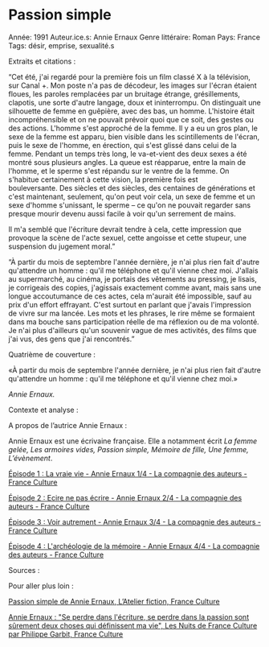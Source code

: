 # Passion simple

Année: 1991
Auteur.ice.s: Annie Ernaux
Genre littéraire: Roman
Pays: France
Tags: désir, emprise, sexualité.s

Extraits et citations : 

“Cet été, j'ai regardé pour la première fois un film classé X à la télévision, sur Canal +. Mon poste n'a pas de décodeur, les images sur l'écran étaient floues, les paroles remplacées par un bruitage étrange, grésillements, clapotis, une sorte d'autre langage, doux et ininterrompu. On distinguait une silhouette de femme en guêpière, avec des bas, un homme. L'histoire était incompréhensible et on ne pouvait prévoir quoi que ce soit, des gestes ou des actions. L'homme s'est approché de la femme. Il y a eu un gros plan, le sexe de la femme est apparu, bien visible dans les scintillements de l'écran, puis le sexe de l'homme, en érection, qui s'est glissé dans celui de la femme. Pendant un temps très long, le va-et-vient des deux sexes a été montré sous plusieurs angles. La queue est réapparue, entre la main de l'homme, et le sperme s'est répandu sur le ventre de la femme. On s'habitue certainement à cette vision, la première fois est bouleversante. Des siècles et des siècles, des centaines de générations et c'est maintenant, seulement, qu'on peut voir cela, un sexe de femme et un sexe d'homme s'unissant, le sperme – ce qu'on ne pouvait regarder sans presque mourir devenu aussi facile à voir qu'un serrement de mains.

Il m'a semblé que l'écriture devrait tendre à cela, cette impression que provoque la scène de l'acte sexuel, cette angoisse et cette stupeur, une suspension du jugement moral.”

“À partir du mois de septembre l'année dernière, je n'ai plus rien fait d'autre qu'attendre un homme : qu'il me téléphone et qu'il vienne chez moi. J'allais au supermarché, au cinéma, je portais des vêtements au pressing, je lisais, je corrigeais des copies, j'agissais exactement comme avant, mais sans une longue accoutumance de ces actes, cela m'aurait été impossible, sauf au prix d'un effort effrayant. C'est surtout en parlant que j'avais l'impression de vivre sur ma lancée. Les mots et les phrases, le rire même se formaient dans ma bouche sans participation réelle de ma réflexion ou de ma volonté. Je n'ai plus d'ailleurs qu'un souvenir vague de mes activités, des films que j'ai vus, des gens que j'ai rencontrés.”

Quatrième de couverture : 

«À partir du mois de septembre l'année dernière, je n'ai plus rien fait d'autre qu'attendre un homme : qu'il me téléphone et qu'il vienne chez moi.»

*Annie Ernaux.*

Contexte et analyse : 

A propos de l’autrice Annie Ernaux :

Annie Ernaux est une écrivaine française. Elle a notamment écrit *La femme gelée, Les armoires vides, Passion simple, Mémoire de fille, Une femme, L’évènement*. 

[Épisode 1 : La vraie vie - Annie Ernaux 1/4 - La compagnie des auteurs - France Culture](https://www.franceculture.fr/emissions/la-compagnie-des-auteurs/annie-ernaux-14-la-vraie-vie) 

[Épisode 2 :  Ecire ne pas écrire - Annie Ernaux 2/4 - La compagnie des auteurs - France Culture](https://www.franceculture.fr/emissions/la-compagnie-des-auteurs/annie-ernaux-24-ecrire-de-ne-pas-ecrire) 

[Épisode 3 : Voir autrement - Annie Ernaux 3/4 - La compagnie des auteurs - France Culture](https://www.franceculture.fr/emissions/la-compagnie-des-auteurs/annie-ernaux-34-voir-autrement-0) 

[Épisode 4 : L'archéologie de la mémoire - Annie Ernaux 4/4 - La compagnie des auteurs - France Culture](https://www.franceculture.fr/emissions/la-compagnie-des-auteurs/annie-ernaux-44-larcheologie-de-la-memoire-0) 

 

Sources : 

Pour aller plus loin : 

[Passion simple de Annie Ernaux, L’Atelier fiction, France Culture](https://www.franceculture.fr/emissions/latelier-fiction/passion-simple-de-annie-ernaux)

[Annie Ernaux : "Se perdre dans l'écriture, se perdre dans la passion sont sûrement deux choses qui définissent ma vie", Les Nuits de France Culture par Philippe Garbit, France Culture](https://www.franceculture.fr/emissions/les-nuits-de-france-culture/annie-ernaux-se-perdre-dans-lecriture-se-perdre-dans-la-passion-sont-surement-deux-choses-qui)